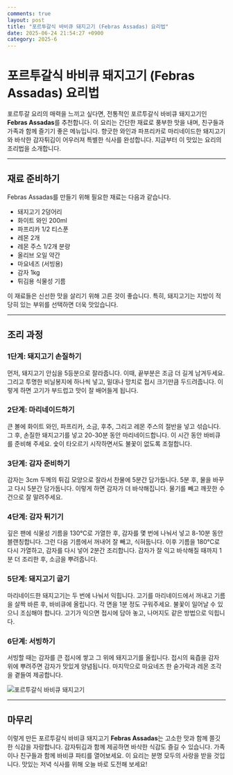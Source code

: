```yaml
---
comments: true
layout: post
title: "포르투갈식 바비큐 돼지고기 (Febras Assadas) 요리법"
date: 2025-06-24 21:54:27 +0900
category: 2025-6
---
```


# 포르투갈식 바비큐 돼지고기 (Febras Assadas) 요리법

포르투갈 요리의 매력을 느끼고 싶다면, 전통적인 포르투갈식 바비큐 돼지고기인 **Febras Assadas**를 추천합니다. 이 요리는 간단한 재료로 풍부한 맛을 내며, 친구들과 가족과 함께 즐기기 좋은 메뉴입니다. 향긋한 와인과 파프리카로 마리네이드한 돼지고기와 바삭한 감자튀김이 어우러져 특별한 식사를 완성합니다. 지금부터 이 맛있는 요리의 조리법을 소개합니다.

---

## 재료 준비하기

Febras Assadas를 만들기 위해 필요한 재료는 다음과 같습니다.

- 돼지고기 2덩어리
- 화이트 와인 200ml
- 파프리카 1/2 티스푼
- 레몬 2개
- 레몬 주스 1/2개 분량
- 올리브 오일 약간
- 마요네즈 (서빙용)
- 감자 1kg
- 튀김용 식물성 기름

이 재료들은 신선한 맛을 살리기 위해 고른 것이 좋습니다. 특히, 돼지고기는 지방이 적당히 있는 부위를 선택하면 더욱 맛있습니다.

---

## 조리 과정

### 1단계: 돼지고기 손질하기

먼저, 돼지고기 안심을 5등분으로 잘라줍니다. 이때, 끝부분은 조금 더 길게 남겨두세요. 그리고 투명한 비닐봉지에 하나씩 넣고, 밀대나 망치로 접시 크기만큼 두드려줍니다. 이렇게 하면 고기가 부드럽고 맛이 잘 배어들게 됩니다.

### 2단계: 마리네이드하기

큰 볼에 화이트 와인, 파프리카, 소금, 후추, 그리고 레몬 주스의 절반을 넣고 섞습니다. 그 후, 손질한 돼지고기를 넣고 20-30분 동안 마리네이드합니다. 이 시간 동안 바비큐를 준비해 주세요. 숯이 타오르기 시작하면서도 불꽃이 없도록 조절합니다.

### 3단계: 감자 준비하기

감자는 3cm 두께의 튀김 모양으로 잘라서 찬물에 5분간 담가둡니다. 5분 후, 물을 바꾸고 다시 5분간 담가둡니다. 이렇게 하면 감자가 더 바삭해집니다. 물기를 빼고 깨끗한 수건으로 잘 말려주세요.

### 4단계: 감자 튀기기

깊은 팬에 식물성 기름을 130℃로 가열한 후, 감자를 몇 번에 나눠서 넣고 8-10분 동안 블랜칭합니다. 그런 다음 기름에서 꺼내어 잘 빼고, 식혀둡니다. 이후 기름을 180℃로 다시 가열하고, 감자를 다시 넣어 2분간 조리합니다. 감자가 잘 익고 바삭해질 때까지 1분 더 조리한 후, 소금을 뿌려줍니다.

### 5단계: 돼지고기 굽기

마리네이드한 돼지고기는 두 번에 나눠서 익힙니다. 고기를 마리네이드에서 꺼내고 기름을 살짝 바른 후, 바비큐에 올립니다. 각 면을 1분 정도 구워주세요. 불꽃이 일어날 수 있으니 조심해야 합니다. 고기가 익으면 접시에 담아 놓고, 나머지도 같은 방법으로 익힙니다.

### 6단계: 서빙하기

서빙할 때는 감자를 큰 접시에 쌓고 그 위에 돼지고기를 올립니다. 접시의 육즙을 감자 위에 뿌려주면 감자가 맛있게 양념됩니다. 마지막으로 마요네즈 한 숟가락과 레몬 조각을 곁들여 제공합니다.

![포르투갈식 바비큐 돼지고기](https://www.themealdb.com/images/media/meals/cybyue1614349443.jpg)

---

## 마무리

이렇게 만든 포르투갈식 바비큐 돼지고기 **Febras Assadas**는 고소한 맛과 함께 쫄깃한 식감을 자랑합니다. 감자튀김과 함께 제공하면 바삭한 식감도 즐길 수 있습니다. 가족이나 친구들과 함께 바비큐 파티를 열어보세요. 이 요리는 분명 모두의 사랑을 받을 것입니다. 맛있는 저녁 식사를 위해 오늘 바로 도전해 보세요!